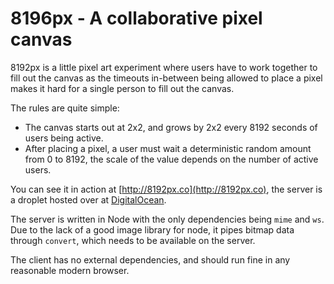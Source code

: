 # 8196px - A collaborative pixel canvas

8192px is a little pixel art experiment where users have to work together to
fill out the canvas as the timeouts in-between being allowed to place a pixel
makes it hard for a single person to fill out the canvas.

The rules are quite simple:

- The canvas starts out at 2x2, and grows by 2x2 every 8192 seconds of users
  being active.
- After placing a pixel, a user must wait a deterministic random amount from 0
  to 8192, the scale of the value depends on the number of active users.

You can see it in action at [http://8192px.co](http://8192px.co), the server is
a droplet hosted over at [DigitalOcean](https://m.do.co/c/77e38b5a6b3e).

The server is written in Node with the only dependencies being `mime` and `ws`.
Due to the lack of a good image library for node, it pipes bitmap data through
`convert`, which needs to be available on the server.

The client has no external dependencies, and should run fine in any reasonable
modern browser.
